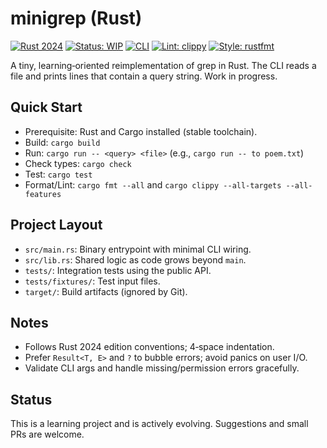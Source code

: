 # minigrep (Rust)

[![Rust 2024](https://img.shields.io/badge/rust-2024-orange)](https://doc.rust-lang.org/edition-guide/editions/2024.html)
[![Status: WIP](https://img.shields.io/badge/status-WIP-yellow)](#status)
[![CLI](https://img.shields.io/badge/type-CLI-informational)](#quick-start)
[![Lint: clippy](https://img.shields.io/badge/lint-clippy-green?logo=rust)](https://github.com/rust-lang/rust-clippy)
[![Style: rustfmt](https://img.shields.io/badge/style-rustfmt-blue?logo=rust)](https://github.com/rust-lang/rustfmt)

A tiny, learning‑oriented reimplementation of grep in Rust. The CLI reads a file and prints lines that contain a query string. Work in progress.

## Quick Start

- Prerequisite: Rust and Cargo installed (stable toolchain).
- Build: `cargo build`
- Run: `cargo run -- <query> <file>` (e.g., `cargo run -- to poem.txt`)
- Check types: `cargo check`
- Test: `cargo test`
- Format/Lint: `cargo fmt --all` and `cargo clippy --all-targets --all-features`

## Project Layout

- `src/main.rs`: Binary entrypoint with minimal CLI wiring.
- `src/lib.rs`: Shared logic as code grows beyond `main`.
- `tests/`: Integration tests using the public API.
- `tests/fixtures/`: Test input files.
- `target/`: Build artifacts (ignored by Git).

## Notes

- Follows Rust 2024 edition conventions; 4‑space indentation.
- Prefer `Result<T, E>` and `?` to bubble errors; avoid panics on user I/O.
- Validate CLI args and handle missing/permission errors gracefully.

## Status

This is a learning project and is actively evolving. Suggestions and small PRs are welcome.

